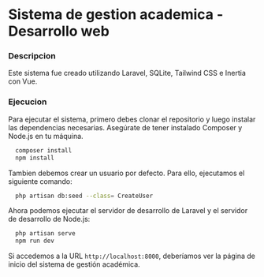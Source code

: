 # Sistema de gestion academica - Desarrollo web


### Descripcion


Este sistema fue creado utilizando Laravel, SQLite, Tailwind CSS e Inertia con Vue. 


### Ejecucion

Para ejecutar el sistema, primero debes clonar el repositorio y luego instalar las dependencias necesarias. Asegúrate de tener instalado Composer y Node.js en tu máquina.

```bash
  composer install
  npm install
```

Tambien debemos crear un usuario por defecto.
Para ello, ejecutamos el siguiente comando:
```bash
  php artisan db:seed --class= CreateUser
```

Ahora podemos ejecutar el servidor de desarrollo de Laravel y el servidor de desarrollo de Node.js:

```bash
  php artisan serve
  npm run dev
```

Si accedemos a la URL `http://localhost:8000`, deberíamos ver la página de inicio del sistema de gestión académica.

